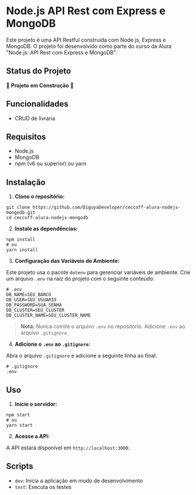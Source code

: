 # Node.js API Rest com Express e MongoDB

Este projeto é uma API Restful construída com Node.js, Express e MongoDB. O projeto foi desenvolvido como parte do curso da Alura "Node.js: API Rest com Express e MongoDB".

## Status do Projeto

🚧 **Projeto em Construção** 🚧

## Funcionalidades

- CRUD de livraria

## Requisitos

- Node.js
- MongoDB
- npm (v6 ou superior) ou yarn

## Instalação

1. **Clone o repositório:**

```shell
git clone https://github.com/DiguyaDeveloper/ceccoff-alura-nodejs-mongodb.git
cd ceccoff-alura-nodejs-mongodb
```

2. **Instale as dependências:**

```shell
npm install
# ou
yarn install
```

3. **Configuração das Variáveis de Ambiente:**

Este projeto usa o pacote `dotenv` para gerenciar variáveis de ambiente. Crie um arquivo `.env` na raiz do projeto com o seguinte conteúdo:

```shell
# .env
DB_NAME=SEU_BANCO
DB_USER=SEU_USUARIO
DB_PASSWORD=SUA_SENHA
DB_CLUSTER=SEU_CLUSTER
DB_CLUSTER_NAME=SEU_CLUSTER_NAME
```

> **Nota:** Nunca comite o arquivo `.env` no repositório. Adicione `.env` ao arquivo `.gitignore`.

4. **Adicione o `.env` ao `.gitignore`:**

Abra o arquivo `.gitignore` e adicione a seguinte linha ao final:

```shell
# .gitignore
.env
```

## Uso

1. **Inicie o servidor:**

```shell
npm start
# ou
yarn start
```

2. **Acesse a API:**

A API estará disponível em `http://localhost:3000`.

## Scripts

- `dev`: Inicia a aplicação em modo de desenvolvimento
- `test`: Executa os testes
